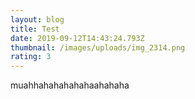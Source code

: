 ```yaml
---
layout: blog
title: Test
date: 2019-09-12T14:43:24.793Z
thumbnail: /images/uploads/img_2314.png
rating: 3
---
```

muahhahahahahahaahahaha
